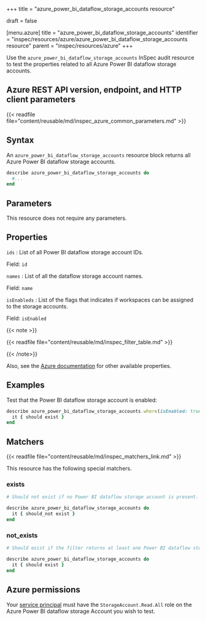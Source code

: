 +++
title = "azure_power_bi_dataflow_storage_accounts resource"

draft = false


[menu.azure]
title = "azure_power_bi_dataflow_storage_accounts"
identifier = "inspec/resources/azure/azure_power_bi_dataflow_storage_accounts resource"
parent = "inspec/resources/azure"
+++

Use the `azure_power_bi_dataflow_storage_accounts` InSpec audit resource to test the properties related to all Azure Power BI dataflow storage accounts.

## Azure REST API version, endpoint, and HTTP client parameters

{{< readfile file="content/reusable/md/inspec_azure_common_parameters.md" >}}

## Syntax

An `azure_power_bi_dataflow_storage_accounts` resource block returns all Azure Power BI dataflow storage accounts.

```ruby
describe azure_power_bi_dataflow_storage_accounts do
  #...
end
```

## Parameters

This resource does not require any parameters.

## Properties

`ids`
: List of all Power BI dataflow storage account IDs.

  Field: `id`

`names`
: List of all the dataflow storage account names.

  Field: `name`

`isEnableds`
: List of the flags that indicates if workspaces can be assigned to the storage accounts.

  Field: `isEnabled`

{{< note >}}

{{< readfile file="content/reusable/md/inspec_filter_table.md" >}}

{{< /note>}}

Also, see the [Azure documentation](https://docs.microsoft.com/en-us/rest/api/power-bi/dataflow-storage-accounts/get-dataflow-storage-accounts) for other available properties.

## Examples

Test that the Power BI dataflow storage account is enabled:

```ruby
describe azure_power_bi_dataflow_storage_accounts.where(isEnabled: true) do
  it { should exist }
end
```

## Matchers

{{< readfile file="content/reusable/md/inspec_matchers_link.md" >}}

This resource has the following special matchers.

### exists

```ruby
# Should not exist if no Power BI dataflow storage account is present.

describe azure_power_bi_dataflow_storage_accounts do
  it { should_not exist }
end
```

### not_exists

```ruby
# Should exist if the filter returns at least one Power BI dataflow storage account.

describe azure_power_bi_dataflow_storage_accounts do
  it { should exist }
end
```

## Azure permissions

Your [service principal](https://learn.microsoft.com/en-us/entra/identity-platform/howto-create-service-principal-portal) must have the `StorageAccount.Read.All` role on the Azure Power BI dataflow storage Account you wish to test.
